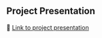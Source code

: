 ## Project Presentation

📄 [Link to project presentation](https://github.com/PratyushJha254/Feature-Based-Dynamic-Pricing-Paper-Implementation-Cohen-et-al.-2020-/blob/main/AID554_Project_Presentation.pdf)
